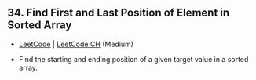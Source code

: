 ## 34. Find First and Last Position of Element in Sorted Array

-  [LeetCode](https://leetcode.com/problems/find-first-and-last-position-of-element-in-sorted-array/) | [LeetCode CH](https://leetcode.cn/problems/find-first-and-last-position-of-element-in-sorted-array/) (Medium)

-   Find the starting and ending position of a given target value in a sorted array.
